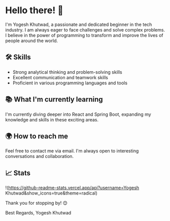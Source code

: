 <!---
YogeshK34/YogeshK34 is a ✨ special ✨ repository because its `README.md` (this file) appears on your GitHub profile.
You can click the Preview link to take a look at your changes.
--->
# Hello there! 👋

I'm Yogesh Khutwad, a passionate and dedicated beginner in the tech industry. I am always eager to face challenges and solve complex problems. I believe in the power of programming to transform and improve the lives of people around the world.

## 🛠 Skills
- Strong analytical thinking and problem-solving skills
- Excellent communication and teamwork skills
- Proficient in various programming languages and tools

## 📚 What I'm currently learning
I'm currently diving deeper into React and Spring Boot, expanding my knowledge and skills in these exciting areas.

## 🌍 How to reach me
Feel free to contact me via email. I'm always open to interesting conversations and collaboration.

## 📈 Stats
!(https://github-readme-stats.vercel.app/api?username=Yogesh Khutwad&show_icons=true&theme=radical)

Thank you for stopping by! 😊

Best Regards,
Yogesh Khutwad

